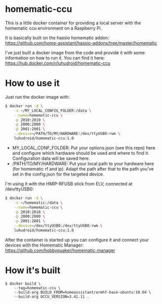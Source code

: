 # homematic-ccu

This is a little docker container for providing a local server with the homematic ccu environment on a Raspberry Pi.

It is basically built on the hassio homematic addon: https://github.com/home-assistant/hassio-addons/tree/master/homematic

I've just built a docker image from the code and provide it with some information on how to run it. You can find it here: https://hub.docker.com/r/luhudroid/homematic-ccu

# How to use it

Just run the docker image with:

```bash
$ docker run -d \
    -v ~/MY_LOCAL_CONFIG_FOLDER:/data \
    --name=homematic-ccu \
    -p 2010:2010 \
    -p 2000:2000 \
    -p 2001:2001 \
    --device=/PATH/TO/MY/HARDWARE:/dev/ttyUSB0:rwm \
    luhudroid/homematic-ccu:1.0
```
* MY_LOCAL_CONF_FOLDER: Put your options.json (see this repo) here and configure which hardware should be used and where to find it. Configuration data will be saved here.
* /PATH/TO/MY/HARDWARE: Put your local path to your hardware here (for homematic rf and ip). Adapt the path after that to the path you've set in the config.json for the targeted device.

I'm using it with the HMIP-RFUSB stick from ELV, connected at /dev/ttyUSB0:
```bash
$ docker run -d \
    -v ~/homematic:/data \
    --name=homematic-ccu \
    -p 2010:2010 \
    -p 2000:2000 \
    -p 2001:2001 \
    --device=/dev/ttyUSB0:/dev/ttyUSB0:rwm \
    luhudroid/homematic-ccu:1.0
```

After the container is started up you can configure it and connect your devices with the Homematic Manager: https://github.com/hobbyquaker/homematic-manager

# How it's built

```
$ docker build \
    --tag=homematic-ccu \
    --build-arg BUILD_FROM=homeassistant/armhf-base-ubuntu:18.04 \
    --build-arg OCCU_VERSION=3.41.11 .
```